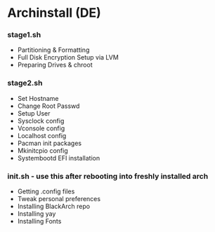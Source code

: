 # Archinstall (DE)

### stage1.sh
- Partitioning & Formatting 
- Full Disk Encryption Setup via LVM
- Preparing Drives & chroot

### stage2.sh
- Set Hostname
- Change Root Passwd
- Setup User
- Sysclock config
- Vconsole config
- Localhost config
- Pacman init packages
- Mkinitcpio config
- Systembootd EFI installation

### init.sh - use this after rebooting into freshly installed arch
- Getting .config files
- Tweak personal preferences
- Installing BlackArch repo
- Installing yay
- Installing Fonts
